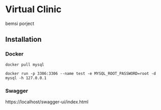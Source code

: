 # Virtual Clinic

bemsi porject

## Installation
### Docker 
```
docker pull mysql
```
```
docker run -p 3306:3306 --name test -e MYSQL_ROOT_PASSWORD=root -d mysql -h 127.0.0.1
```
### Swagger

https://localhost/swagger-ui/index.html
